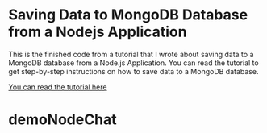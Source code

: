 # Saving Data to MongoDB Database from a Nodejs Application
This is the finished code from a tutorial that I wrote about saving data to a MongoDB database from a Node.js Application. You can read the tutorial to get step-by-step instructions on how to save data to a MongoDB database.

[You can read the tutorial here](http://www.jenniferbland.com/saving-data-to-mongodb-database-from-node-js-application-tutorial/)
# demoNodeChat

